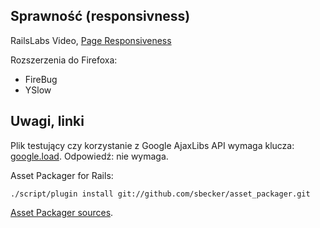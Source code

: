 
## Sprawność (responsivness)

RailsLabs Video, 
[Page Responsiveness](http://railslab.newrelic.com/2009/01/22/page-responsiveness/)

Rozszerzenia do Firefoxa:

* FireBug
* YSlow


## Uwagi, linki

Plik testujący czy korzystanie z Google AjaxLibs API
wymaga klucza:
[google.load](/doc/examples/performance/google-json-api.html).
Odpowiedź: nie wymaga.

Asset Packager for Rails:

    ./script/plugin install git://github.com/sbecker/asset_packager.git

[Asset Packager sources](http://github.com/sbecker/asset_packager/).
